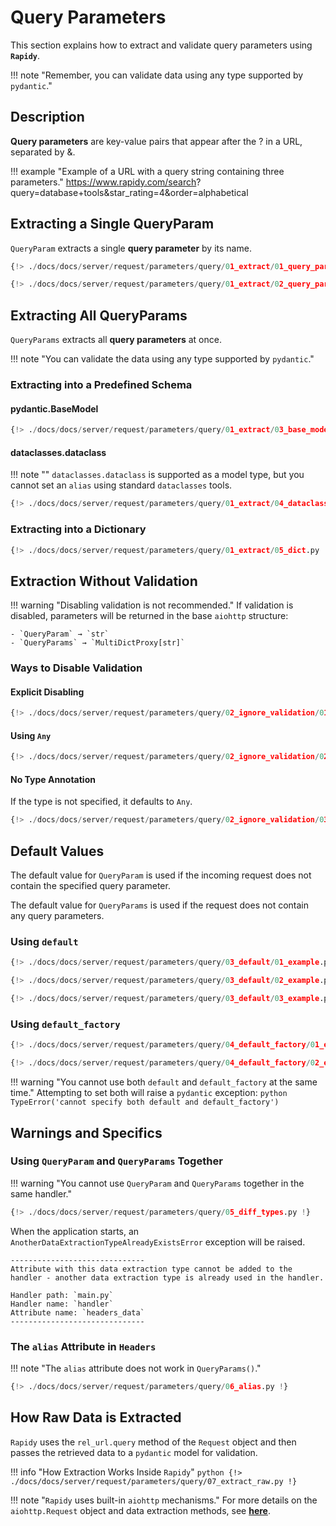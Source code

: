 # Query Parameters
This section explains how to extract and validate query parameters using **`Rapidy`**.

!!! note "Remember, you can validate data using any type supported by `pydantic`."

## Description
**Query parameters** are key-value pairs that appear after the <span class="green-color">?</span> in a URL, separated by <span class="green-color">&</span>.

!!! example "Example of a URL with a query string containing three parameters."
    https://www.rapidy.com/search<span class="green-color">?</span><span class="base-color">query</span>=<span class="note-color">database+tools</span><span class="green-color">&</span><span class="base-color">star_rating</span>=<span class="note-color">4</span><span class="green-color">&</span><span class="base-color">order</span>=<span class="note-color">alphabetical</span>

## Extracting a Single QueryParam
`QueryParam` extracts a single **query parameter** by its name.

```python
{!> ./docs/docs/server/request/parameters/query/01_extract/01_query_param.py !}
```
```python
{!> ./docs/docs/server/request/parameters/query/01_extract/02_query_params.py !}
```

## Extracting All QueryParams

`QueryParams` extracts all **query parameters** at once.

!!! note "You can validate the data using any type supported by `pydantic`."

### Extracting into a Predefined Schema

#### pydantic.BaseModel
```Python
{!> ./docs/docs/server/request/parameters/query/01_extract/03_base_model.py !}
```

#### dataclasses.dataclass
!!! note ""
    `dataclasses.dataclass` is supported as a model type, but you cannot set an `alias` using standard `dataclasses` tools.

```Python
{!> ./docs/docs/server/request/parameters/query/01_extract/04_dataclass.py !}
```

### Extracting into a Dictionary
```Python
{!> ./docs/docs/server/request/parameters/query/01_extract/05_dict.py !}
```

## Extraction Without Validation
!!! warning "Disabling validation is not recommended."
    If validation is disabled, parameters will be returned in the base `aiohttp` structure:

    - `QueryParam` → `str`
    - `QueryParams` → `MultiDictProxy[str]`

### Ways to Disable Validation

#### Explicit Disabling
```python
{!> ./docs/docs/server/request/parameters/query/02_ignore_validation/01_validate_attr_false.py !}
```

#### Using `Any`
```python
{!> ./docs/docs/server/request/parameters/query/02_ignore_validation/02_any_type.py !}
```

#### No Type Annotation
If the type is not specified, it defaults to `Any`.
```python
{!> ./docs/docs/server/request/parameters/query/02_ignore_validation/03_no_type.py !}
```

## Default Values

The default value for `QueryParam` is used if the incoming request does not contain the specified query parameter.

The default value for `QueryParams` is used if the request does not contain any query parameters.

### Using `default`
```python
{!> ./docs/docs/server/request/parameters/query/03_default/01_example.py !}
```
```python
{!> ./docs/docs/server/request/parameters/query/03_default/02_example.py !}
```
```python
{!> ./docs/docs/server/request/parameters/query/03_default/03_example.py !}
```

### Using `default_factory`
```python
{!> ./docs/docs/server/request/parameters/query/04_default_factory/01_example.py !}
```
```python
{!> ./docs/docs/server/request/parameters/query/04_default_factory/02_example.py !}
```

!!! warning "You cannot use both `default` and `default_factory` at the same time."
    Attempting to set both will raise a `pydantic` exception:
    ```python
    TypeError('cannot specify both default and default_factory')
    ```

## Warnings and Specifics

### Using `QueryParam` and `QueryParams` Together

!!! warning "You cannot use `QueryParam` and `QueryParams` together in the same handler."
```python
{!> ./docs/docs/server/request/parameters/query/05_diff_types.py !}
```

When the application starts, an `AnotherDataExtractionTypeAlreadyExistsError` exception will be raised.

```
------------------------------
Attribute with this data extraction type cannot be added to the handler - another data extraction type is already used in the handler.

Handler path: `main.py`
Handler name: `handler`
Attribute name: `headers_data`
------------------------------
```

### The `alias` Attribute in `Headers`

!!! note "The `alias` attribute does not work in `QueryParams()`."

```python
{!> ./docs/docs/server/request/parameters/query/06_alias.py !}
```

## How Raw Data is Extracted

`Rapidy` uses the `rel_url.query` method of the `Request` object and then passes the retrieved data to a `pydantic` model for validation.

!!! info "How Extraction Works Inside `Rapidy`"
    ```python
    {!> ./docs/docs/server/request/parameters/query/07_extract_raw.py !}
    ```

!!! note "`Rapidy` uses built-in `aiohttp` mechanisms."
    For more details on the `aiohttp.Request` object and data extraction methods, see
    **<a href="https://docs.aiohttp.org/en/stable/web_reference.html" target="_blank">here</a>**.
